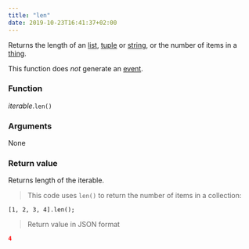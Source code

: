 ```yaml
---
title: "len"
date: 2019-10-23T16:41:37+02:00
---
```


Returns the length of an [list](../../list), [tuple](../../tuple) or [string](../../str), or the number of items in a [thing](../../thing).

This function does *not* generate an [event](../../../events).

### Function
*iterable*.`len()`

### Arguments
None

### Return value
Returns length of the iterable.

> This code uses `len()` to return the number of items in a collection:

```thingsdb,json_response
[1, 2, 3, 4].len();
```

> Return value in JSON format

```json
4
```
